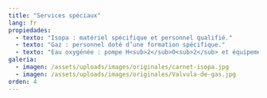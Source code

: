 ```yaml
---
title: "Services spéciaux"
lang: fr
propiedades:
  - texto: "Isopa : matériel spécifique et personnel qualifié."
  - texto: "Gaz : personnel doté d’une formation spécifique."
  - texto: "Eau oxygénée : pompe H<sub>2</sub>O<sub>2</sub> et équipement de sécurité spécifique."
galeria:
  - imagen: /assets/uploads/images/originales/carnet-isopa.jpg
  - imagen: /assets/uploads/images/originales/Valvula-de-gas.jpg
orden: 4
---
```

